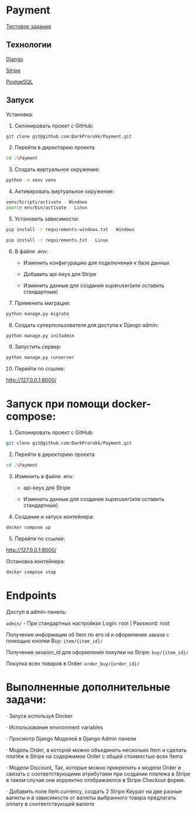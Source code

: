 # Payment

[Тестовое задание](https://docs.google.com/document/d/1X8yV7jAZWZWhy3NG3m_Yi8lW4Bfa6ZNGDx95pHkE_qc/edit#heading=h.qn8kbnfz56hc)

## Технологии

[Django](https://www.djangoproject.com/)

[Stripe](https://stripe.com/)

[PostgeSQL](https://www.postgresql.org/)

## Запуск

Установка:

1. Склонировать проект с GitHub:
```sh
git clone git@github.com:DarkProrokk/Payment.git
```
2. Перейти в директорию проекта
```sh
cd .\Payment
```
3. Создать виртуальное окружение:

```sh
python -m venv venv
```
4. Активировать виртуальное окружение:
```sh
venv/Scripts/activate - Windows
source env/bin/activate - Linux
```
5. Установить зависимости:
```sh
pip install -r requirements-windows.txt - Windows

pip install -r requirements.txt - Linux
```
6. В файле .env:
    
    * Изменить конфигурацию для подключения к базе данных

    * Добавить api-keys для Stripe

    * Изменить данные для создания superuser(или оставить стандартные)


7. Применить миграции:
```sh
python manage.py migrate
```
8. Создать суперпользователя для доступа к Django admin:
```sh
python manage.py initadmin
```
9. Запустить сервер:
```sh
python manage.py runserver
```
10. Перейти по ссылке:


http://127.0.0.1:8000/
# Запуск при помощи docker-compose:
1. Склонировать проект с GitHub:
```sh
git clone git@github.com:DarkProrokk/Payment.git
```
2. Перейти в директорию проекта
```sh
cd .\Payment
```
3. Изменить в файле .env:
    
    * api-keys для Stripe
    
    * Изменить данные для создания superuser(или оставить стандартные)


4. Создание и запуск контейнера:
```sh
docker compose up
```

5. Перейти по ссылке:

http://127.0.0.1:8000/

Остановка контейнера:
```sh
docker compose stop
```

# Endpoints
Доступ в admin-панель:

`admin/` - При стандартных настройках Login: root | Password: root

Получение информации об Item по его id и оформление заказа с помощью кнопки Buy:
`item/{item_id}/`

Получение session_id для оформления покупки на Stripe:
`buy/{item_id}/`

Покупка всех товаров в Order:
`order_buy/{order_id}/`

# Выполненные дополнительные задачи:
· Запуск используя Docker

· Использование environment variables

· Просмотр Django Моделей в Django Admin панели

· Модель Order, в которой можно объединить несколько Item и сделать платёж в Stripe на содержимое Order c общей
стоимостью всех Items

· Модели Discount, Tax, которые можно прикрепить к модели Order и связать с соответствующими атрибутами при создании платежа в Stripe в таком случае они корректно отображаются в Stripe Checkout форме.

· Добавить поле Item.currency, создать 2 Stripe Keypair на две разные валюты и в зависимости от валюты выбранного товара предлагать оплату в соответствующей валюте
